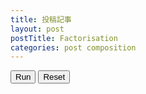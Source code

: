 ```yaml
---
title: 投稿記事
layout: post
postTitle: Factorisation
categories: post composition
---
```


<div id="svg"></div>
<button class="btn btn-info" id="run">Run</button>
<button class="btn btn-info" id="reset">Reset</button>


<script src="http://d3js.org/d3.v3.min.js" charset="utf-8"></script>
<script>
  function Point(x, y){
    this.x = x;
    this.y = y;
    return this;
};

  var pi = Math.PI;

  var ticks = [];
  for (var i=1;i<=60; i++){
    ticks.push(i);
  };
 
  var points =[];
  var radius = 20;
  var dot_radius =100;

  var height = 500,
      width  = 500;

  var xScale = d3.scale.linear()
         .domain([-250,250])
         .range([00,500]);
  var yScale = d3.scale.linear()
         .domain([-250,250])
         .range([0,500]);

  /** svg空間作成 */
  var svg =  d3.select("#svg")
                        .append("svg")
                        .attr("width", width)
                        .attr("height", height);

  svg.selectAll("circle")
      .data(ticks)
     .enter().append("circle")
      .attr("cx",function(){return xScale(0);})
      .attr("cy",function(){return yScale(0);})
      .attr("r",function(){return 0;})
      .attr("id",function(d,i){return "c"+i;})
      .attr("opacity",0.0)
      .style("fill","gold");   

                   
  d3.select("#reset").on("click",function(){
    svg.selectAll("circle")
      .transition()
      .duration(1000)
      .attr("opacity",0)
      .attr("cx",function(){return xScale(0);})
      .attr("cy",function(){return yScale(0);})
      .attr("r",20);
    dot_radius = 100;  
  });                      

  d3.select("#run").on("click",function(){


    for (var i = 1; i < 60; i++) {

      //factorisation(i);
      make(i,250);
      var delay = 1000 * i;
      draw0(delay,i);

    };
    
  });                      

  function draw0(delay,circles){
      console.log(dot_radius);
      for (l=0;l<points.length;l++){
        var el = d3.select("#c"+l);

        el.transition()
          .delay(delay)
          .duration(750)
          .ease("linear")
          .attr("opacity",1)
          .attr("cx",function(d){return xScale(points[l].x);})
          .attr("cy",function(d){return yScale(points[l].y);})
          .attr("r",function(){return dot_radius;})
          .transition()
          .duration(1000);
      }

  };

  var SIZE = 500;

  function make(number, SIZE) {
      points = [];
      var list = primeFactorList(number);

      function dot(x, y, size) {
        points.push(new Point(x,y));
      }

          
      function polygon(n, depth, size, x, y, f) {
          var step = 2 * pi / n;
          var init = n === 2 ? pi
                   : n === 4 ? pi / 4
                             : 3 * pi / 2;
          dot_radius = (2 * size) / (n*9);
          if(dot_radius<2){dot_radius=5;}
          var radius = (n * size) / (n + 2);
          var delta_y = n % 2 === 0 ? 0 
                      : (radius / 2) * (1 - Math.cos(pi / n));
          
          for (var i = 0; i < n; ++i) {
              f(
                  x + Math.cos(init + step * i) * radius,
                  y + Math.sin(init + step * i) * radius + delta_y,
                  radius
              );
    
          }
      }
      
      function draw(x, y, size, depth) {
          if (depth < 0) {
              dot(x, y, size);
          } else {
              polygon(list[depth], depth, size, x, y, function (x, y, size) {
                  draw(x, y, size, depth - 1);            
              });
          }
      }
      draw(0, 0, SIZE / 2 , list.length - 1);

  }


  // http://nayuki.eigenstate.org/res/calculate-prime-factorization-javascript.js

  function primeFactorList(n) {
      if (n < 1)
          throw "Argument error";
      
      var result = [];
      while (n != 1) {
          var factor = smallestFactor(n);
          result.push(factor);
          n /= factor;
      }
      return result;
  }


  function smallestFactor(n) {
      if (n < 2)
          throw "Argument error";
      if (n % 4 == 0)
          return 4; // vjeux hack
      if (n % 2 == 0)
          return 2;
      var end = Math.floor(Math.sqrt(n));
      for (var i = 3; i <= end; i += 2) {
          if (n % i == 0)
              return i;
      }
      return n;
  }

</script>
